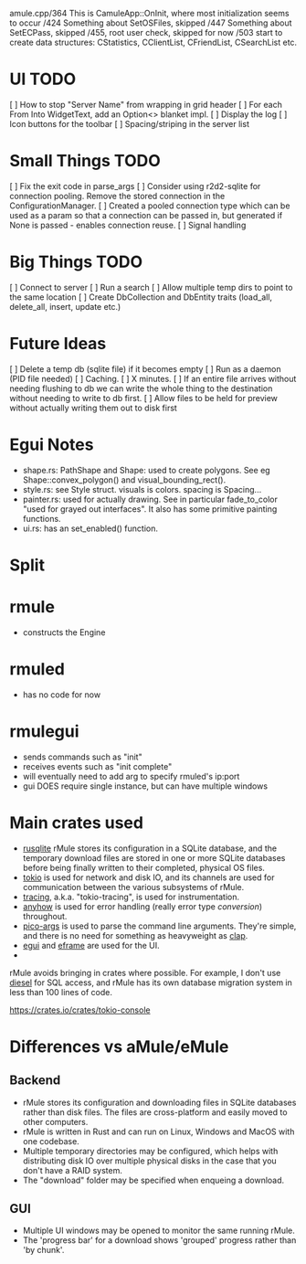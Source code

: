 amule.cpp/364
  This is CamuleApp::OnInit, where most initialization seems to occur
  /424 Something about SetOSFiles, skipped
  /447 Something about SetECPass, skipped
  /455, root user check, skipped for now
  /503 start to create data structures: CStatistics, CClientList, CFriendList, CSearchList etc.

UI TODO
=======
[ ] How to stop "Server Name" from wrapping in grid header
[ ] For each From<X> Into WidgetText, add an Option<> blanket impl.
[ ] Display the log
[ ] Icon buttons for the toolbar
[ ] Spacing/striping in the server list

Small Things TODO
=================
[ ] Fix the exit code in parse_args
[ ] Consider using r2d2-sqlite for connection pooling. Remove the
    stored connection in the ConfigurationManager.
    [ ] Created a pooled connection type which can be used as a param
        so that a connection can be passed in, but generated if None
        is passed - enables connection reuse.
[ ] Signal handling

Big Things TODO
===============
[ ] Connect to server
[ ] Run a search
[ ] Allow multiple temp dirs to point to the same location
[ ] Create DbCollection and DbEntity traits (load_all, delete_all, insert, update etc.)

Future Ideas
============
[ ] Delete a temp db (sqlite file) if it becomes empty
[ ] Run as a daemon (PID file needed)
[ ] Caching.
  [ ] X minutes.
  [ ] If an entire file arrives without needing flushing to db we can write the whole
      thing to the destination without needing to write to db first.
  [ ] Allow files to be held for preview without actually writing them out to disk first

Egui Notes
==========
- shape.rs: PathShape and Shape: used to create polygons. See eg
  Shape::convex_polygon() and visual_bounding_rect().
- style.rs: see Style struct. visuals is colors. spacing is Spacing...
- painter.rs: used for actually drawing. See in particular fade_to_color "used for grayed
  out interfaces". It also has some primitive painting functions.
- ui.rs: has an set_enabled() function.

Split
=====
# rmule
- constructs the Engine

# rmuled
- has no code for now

# rmulegui
- sends commands such as "init"
- receives events such as "init complete"
- will eventually need to add arg to specify rmuled's  ip:port
- gui DOES require single instance, but can have multiple windows


# Main crates used
- [rusqlite](https://crates.io/crates/rusqlite) rMule stores its configuration in a SQLite database, and the temporary
  download files are stored in one or more SQLite databases before being finally
  written to their completed, physical OS files.
- [tokio](https://crates.io/crates/tokio) is used for network and disk IO, and its channels are used for communication
  between the various subsystems of rMule.
- [tracing](https://crates.io/crates/tracing), a.k.a. "tokio-tracing", is used for instrumentation.
- [anyhow](https://crates.io/crates/anyhow) is used for error handling (really error type *conversion*) throughout.
- [pico-args](https://crates.io/crates/pico-args) is used to parse the command line arguments. They're simple, and there is no need for something as heavyweight as [clap](https://crates.io/crates/clap).
- [egui](https://crates.io/crates/egui) and [eframe](https://crates.io/crates/eframe) are used for the UI.
- 

rMule avoids bringing in crates where possible. For example, I don't use
[diesel](https://crates.io/crates/diesel) for SQL access, and rMule has its own database
migration system in less than 100 lines of code.


https://crates.io/crates/tokio-console

# Differences vs aMule/eMule

## Backend
- rMule stores its configuration and downloading files in SQLite databases rather than
  disk files. The files are cross-platform and easily moved to other computers.
- rMule is written in Rust and can run on Linux, Windows and MacOS with one codebase.
- Multiple temporary directories may be configured, which helps with distributing disk IO
  over multiple physical disks in the case that you don't have a RAID system.
- The "download" folder may be specified when enqueing a download.

## GUI
- Multiple UI windows may be opened to monitor the same running rMule.
- The 'progress bar' for a download shows 'grouped' progress rather than
  'by chunk'.
